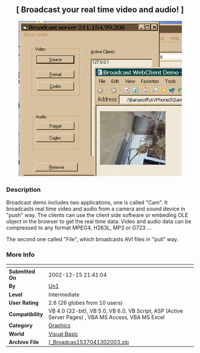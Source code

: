﻿<div align="center">

## \[ Broadcast your real time video and audio\! \]

<img src="PIC2003130237263003.gif">
</div>

### Description

Broadcast demo includes two applications, one is called "Cam". It broadcasts real time video and audio from a camera and sound device in "push" way. The clients can use the client side software or embeding OLE object in the browser to get the real time data. Video and audio data can be compressed to any format MPEG4, H263L, MP3 or G723 ...

The second one called "File", which broadcasts AVI files in "pull" way.
 
### More Info
 


<span>             |<span>
---                |---
**Submitted On**   |2002-12-15 21:41:04
**By**             |[Un1](https://github.com/Planet-Source-Code/PSCIndex/blob/master/ByAuthor/un1.md)
**Level**          |Intermediate
**User Rating**    |2.6 (26 globes from 10 users)
**Compatibility**  |VB 4\.0 \(32\-bit\), VB 5\.0, VB 6\.0, VB Script, ASP \(Active Server Pages\) , VBA MS Access, VBA MS Excel
**Category**       |[Graphics](https://github.com/Planet-Source-Code/PSCIndex/blob/master/ByCategory/graphics__1-46.md)
**World**          |[Visual Basic](https://github.com/Planet-Source-Code/PSCIndex/blob/master/ByWorld/visual-basic.md)
**Archive File**   |[\[\_Broadcas1537041302003\.zip](https://github.com/Planet-Source-Code/un1-broadcast-your-real-time-video-and-audio__1-42832/archive/master.zip)









